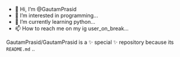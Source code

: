 - 👋 Hi, I’m @GautamPrasid
- 👀 I’m interested in programming...
- 🌱 I’m currently learning python...
- 📫 How to reach me on my ig user_on_break...

GautamPrasid/GautamPrasid is a ✨ special ✨ repository because its `README.md` ..
